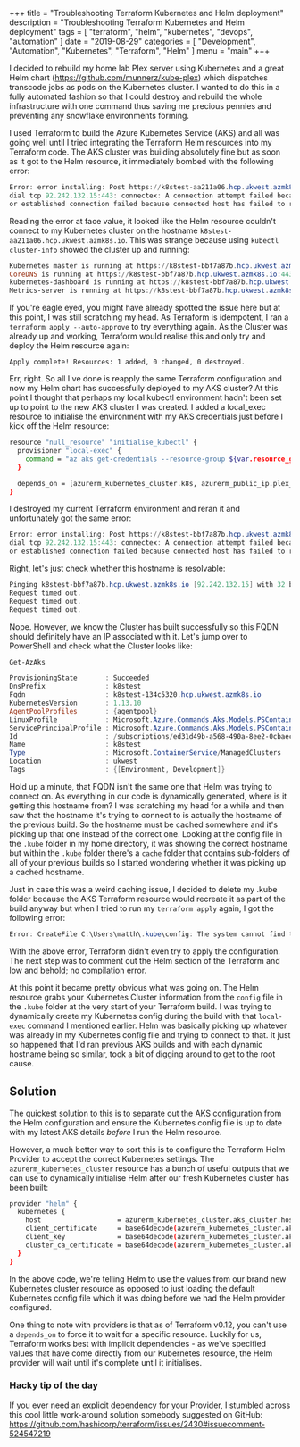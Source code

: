 +++
title = "Troubleshooting Terraform Kubernetes and Helm deployment"
description = "Troubleshooting Terraform Kubernetes and Helm deployment"
tags = [
    "terraform",
    "helm",
    "kubernetes",
    "devops",
    "automation"
]
date = "2019-08-29"
categories = [
    "Development",
    "Automation",
    "Kubernetes",
    "Terraform",
    "Helm"
]
menu = "main"
+++

I decided to rebuild my home lab Plex server using Kubernetes and a great Helm chart (https://github.com/munnerz/kube-plex) which
dispatches transcode jobs as pods on the Kubernetes cluster. I wanted to do this in a fully automated fashion so that I could
destroy and rebuild the whole infrastructure with one command thus saving me precious pennies and preventing any snowflake environments
forming.

I used Terraform to build the Azure Kubernetes Service (AKS) and all was going well until I tried integrating the Terraform
Helm resources into my Terraform code. The AKS cluster was building absolutely fine but as soon as it got to the Helm resource,
it immediately bombed with the following error:

```powershell
Error: error installing: Post https://k8stest-aa211a06.hcp.ukwest.azmk8s.io:443/apis/extensions/v1beta1/namespaces/kube-system/deployments: 
dial tcp 92.242.132.15:443: connectex: A connection attempt failed because the connected party did not properly respond after a period of time,
or established connection failed because connected host has failed to respond.
```

Reading the error at face value, it looked like the Helm resource couldn't connect to my Kubernetes cluster on the hostname `k8stest-aa211a06.hcp.ukwest.azmk8s.io`.
This was strange because using `kubectl cluster-info` showed the cluster up and running:

```powershell
Kubernetes master is running at https://k8stest-bbf7a87b.hcp.ukwest.azmk8s.io:443
CoreDNS is running at https://k8stest-bbf7a87b.hcp.ukwest.azmk8s.io:443/api/v1/namespaces/kube-system/services/kube-dns:dns/proxy
kubernetes-dashboard is running at https://k8stest-bbf7a87b.hcp.ukwest.azmk8s.io:443/api/v1/namespaces/kube-system/services/kubernetes-dashboard/proxy
Metrics-server is running at https://k8stest-bbf7a87b.hcp.ukwest.azmk8s.io:443/api/v1/namespaces/kube-system/services/https:metrics-server:/proxy
```

If you're eagle eyed, you might have already spotted the issue here but at this point, I was still scratching my head.
As Terraform is idempotent, I ran a `terraform apply --auto-approve` to try everything again. As the Cluster was already up and working,
Terraform would realise this and only try and deploy the Helm resource again:

`Apply complete! Resources: 1 added, 0 changed, 0 destroyed.`

Err, right. So all I've done is reapply the same Terraform configuration and now my Helm chart has successfully deployed to my AKS cluster?
At this point I thought that perhaps my local kubectl environment hadn't been set up to point to the new AKS cluster I was created. I added
a local_exec resource to initialise the environment with my AKS credentials just before I kick off the Helm resource:

```bash
resource "null_resource" "initialise_kubectl" {
  provisioner "local-exec" {
    command = "az aks get-credentials --resource-group ${var.resource_group_name} --name ${var.cluster_name} --overwrite-existing"
  }

  depends_on = [azurerm_kubernetes_cluster.k8s, azurerm_public_ip.plex_publicip]
}
```

I destroyed my current Terraform environment and reran it and unfortunately got the same error:

```powershell
Error: error installing: Post https://k8stest-bbf7a87b.hcp.ukwest.azmk8s.io:443/apis/extensions/v1beta1/namespaces/kube-system/deployments: 
dial tcp 92.242.132.15:443: connectex: A connection attempt failed because the connected party did not properly respond after a period of time,
or established connection failed because connected host has failed to respond.
```

Right, let's just check whether this hostname is resolvable:

```powershell
Pinging k8stest-bbf7a87b.hcp.ukwest.azmk8s.io [92.242.132.15] with 32 bytes of data:
Request timed out.
Request timed out.
Request timed out.
```

Nope. However, we know the Cluster has built successfully so this FQDN should definitely have an IP associated with it.
Let's jump over to PowerShell and check what the Cluster looks like:

```powershell
Get-AzAks

ProvisioningState       : Succeeded
DnsPrefix               : k8stest
Fqdn                    : k8stest-134c5320.hcp.ukwest.azmk8s.io
KubernetesVersion       : 1.13.10
AgentPoolProfiles       : {agentpool}
LinuxProfile            : Microsoft.Azure.Commands.Aks.Models.PSContainerServiceLinuxProfile
ServicePrincipalProfile : Microsoft.Azure.Commands.Aks.Models.PSContainerServiceServicePrincipalProfile
Id                      : /subscriptions/ed31d49b-a568-490a-8ee2-0cbaec65bc9b/resourcegroups/azure-k8stest/providers/Microsoft.ContainerService/managedClusters/k8stest
Name                    : k8stest
Type                    : Microsoft.ContainerService/ManagedClusters
Location                : ukwest
Tags                    : {[Environment, Development]}
```

Hold up a minute, that FQDN isn't the same one that Helm was trying to connect on. As everything
in our code is dynamically generated, where is it getting this hostname from? I was scratching my head for a while
and then saw that the hostname it's trying to connect to is actually the hostname of the previous build. So the hostname
must be cached somewhere and it's picking up that one instead of the correct one. Looking at the config file in the `.kube` folder in
my home directory, it was showing the correct hostname but within the `.kube` folder there's a `cache` folder that contains sub-folders
of all of your previous builds so I started wondering whether it was picking up a cached hostname.

Just in case this was a weird caching issue, I decided to delete my .kube folder because the AKS Terraform resource would recreate it as part of the build anyway but when
I tried to run my `terraform apply` again, I got the following error:

```powershell
Error: CreateFile C:\Users\matth\.kube\config: The system cannot find the path specified.
```

With the above error, Terraform didn't even try to apply the configuration. The next step was to comment out the Helm section of
the Terraform and low and behold; no compilation error.

At this point it became pretty obvious what was going on. The Helm resource grabs your Kubernetes Cluster information from the `config` file in the `.kube` folder
at the very start of your Terraform build. I was trying to dynamically create my Kubernetes config during the build
with that `local-exec` command I mentioned earlier. Helm was basically picking up whatever was already in my Kubernetes config file
and trying to connect to that. It just so happened that I'd ran previous AKS builds and with each dynamic hostname being so similar,
took a bit of digging around to get to the root cause.

## Solution

The quickest solution to this is to separate out the AKS configuration from the Helm configuration and ensure the Kubernetes config file
is up to date with my latest AKS details *before* I run the Helm resource.

However, a much better way to sort this is to configure the Terraform Helm Provider to accept the correct Kubernetes settings. The
`azurerm_kubernetes_cluster` resource has a bunch of useful outputs that we can use to dynamically initialise Helm after our fresh Kubernetes
cluster has been built:

```bash
provider "helm" {
  kubernetes {
    host                   = azurerm_kubernetes_cluster.aks_cluster.host
    client_certificate     = base64decode(azurerm_kubernetes_cluster.aks_cluster.client_certificate)
    client_key             = base64decode(azurerm_kubernetes_cluster.aks_cluster.client_key)
    cluster_ca_certificate = base64decode(azurerm_kubernetes_cluster.aks_cluster.cluster_ca_certificate)
  }
}
```

In the above code, we're telling Helm to use the values from our brand new Kubernetes cluster resource as opposed to just loading
the default Kubernetes config file which it was doing before we had the Helm provider configured.

One thing to note with providers is that as of Terraform v0.12, you can't use a `depends_on` to force it to wait for a
specific resource. Luckily for us, Terraform works best with implicit dependencies - as we've specified values that have come
directly from our Kubernetes resource, the Helm provider will wait until it's complete until it initialises.

### Hacky tip of the day

If you ever need an explicit dependency for your Provider, I stumbled across this cool little work-around solution somebody
suggested on GitHub: https://github.com/hashicorp/terraform/issues/2430#issuecomment-524547219 
